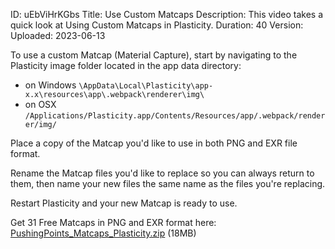 ID: uEbViHrKGbs
Title: Use Custom Matcaps
Description: This video takes a quick look at Using Custom Matcaps in Plasticity.
Duration: 40
Version: 
Uploaded: 2023-06-13

To use a custom Matcap (Material Capture), start by navigating to the Plasticity image folder located in the app data directory:

- on Windows `\AppData\Local\Plasticity\app-x.x\resources\app\.webpack\renderer\img\`
- on OSX `/Applications/Plasticity.app/Contents/Resources/app/.webpack/renderer/img/`

Place a copy of the Matcap you'd like to use in both PNG and EXR file format.

Rename the Matcap files you'd like to replace so you can always return to them, then name your new files the same name as the files you're replacing.

Restart Plasticity and your new Matcap is ready to use.

Get 31 Free Matcaps in PNG and EXR format here: [PushingPoints_Matcaps_Plasticity.zip](https://drive.google.com/file/d/1xa5Rr24pYkuMCHaqoj_gASQ5J8kxSZ9Y/view?usp=sharing) (18MB)
